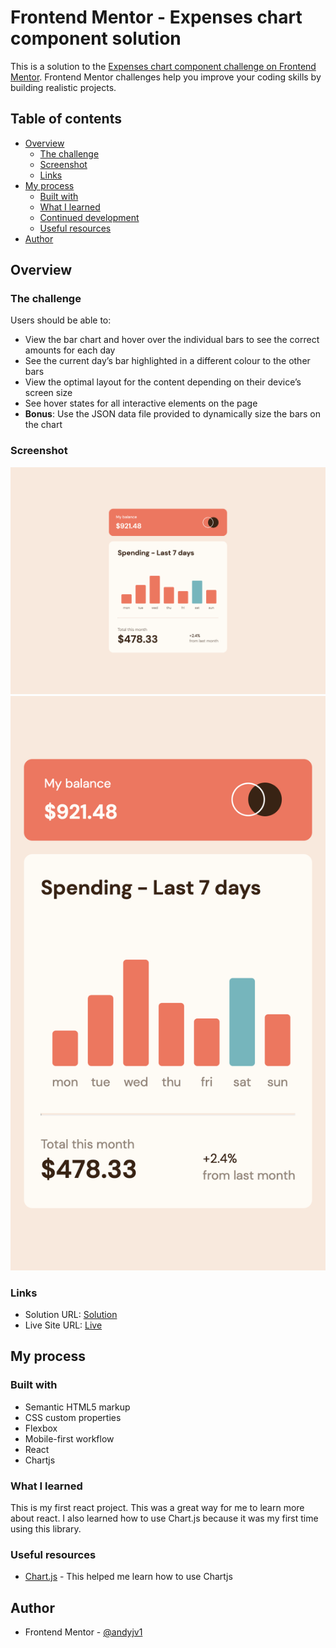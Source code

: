 # Frontend Mentor - Expenses chart component solution

This is a solution to the [Expenses chart component challenge on Frontend Mentor](https://www.frontendmentor.io/challenges/expenses-chart-component-e7yJBUdjwt). Frontend Mentor challenges help you improve your coding skills by building realistic projects. 

## Table of contents

- [Overview](#overview)
  - [The challenge](#the-challenge)
  - [Screenshot](#screenshot)
  - [Links](#links)
- [My process](#my-process)
  - [Built with](#built-with)
  - [What I learned](#what-i-learned)
  - [Continued development](#continued-development)
  - [Useful resources](#useful-resources)
- [Author](#author)


## Overview

### The challenge

Users should be able to:

- View the bar chart and hover over the individual bars to see the correct amounts for each day
- See the current day’s bar highlighted in a different colour to the other bars
- View the optimal layout for the content depending on their device’s screen size
- See hover states for all interactive elements on the page
- **Bonus**: Use the JSON data file provided to dynamically size the bars on the chart

### Screenshot

![](./screenshots/screenshot1.png)
![](./screenshots/screenshot2.png)


### Links

- Solution URL: [Solution](https://github.com/andyjv1/Expenses-chart-component.git)
- Live Site URL: [Live](https://main--incomparable-melba-27fcd7.netlify.app/)

## My process

### Built with

- Semantic HTML5 markup
- CSS custom properties
- Flexbox
- Mobile-first workflow
- React
- Chartjs

### What I learned

This is my first react project. This  was a great way for me to learn more about react. I also learned how to use Chart.js because it was my first time using this library.

### Useful resources

- [Chart.js](https://www.chartjs.org/docs/latest/) - This helped me learn how to use Chartjs

## Author

- Frontend Mentor - [@andyjv1](https://www.frontendmentor.io/profile/andyjv1)
